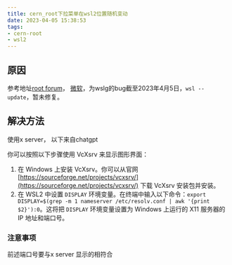 ```yaml
---
title: cern_root下拉菜单在wsl2位置随机变动
date: 2023-04-05 15:38:53
tags:
- cern-root
- wsl2
---
```

## 原因

参考地址[root forum](https://root-forum.cern.ch/t/root-on-windows-11-wsl2-wslg/48348/7)， [微软](https://learn.microsoft.com/en-us/answers/questions/704294/drop-down-menu-appears-incorrectly-when-working-on)，为wslg的bug截至2023年4月5日，`wsl --update`，暂未修复。

## 解决方法

使用x server， 以下来自chatgpt

你可以按照以下步骤使用 VcXsrv 来显示图形界面：

1. 在 Windows 上安装 VcXsrv。你可以从官网 [https://sourceforge.net/projects/vcxsrv/](https://sourceforge.net/projects/vcxsrv/) 下载 VcXsrv 安装包并安装。
2. 在 WSL2 中设置 `DISPLAY` 环境变量。在终端中输入以下命令：`export DISPLAY=$(grep -m 1 nameserver /etc/resolv.conf | awk '{print $2}'):0`。这将把 `DISPLAY` 环境变量设置为 Windows 上运行的 X11 服务器的 IP 地址和端口号。

### 注意事项

前述端口号要与x server 显示的相符合
